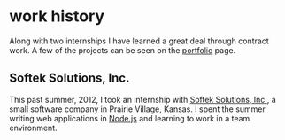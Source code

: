 
# work history

Along with two internships I have learned a great deal through contract work. A few of the projects can be seen on the [portfolio](/portfolio.html) page.

## Softek Solutions, Inc.

This past summer, 2012, I took an internship with [Softek Solutions, Inc.](http://www.softekinc.com/), a small software company in Prairie Village, Kansas. I spent the summer writing web applications in [Node.js](http://nodejs.org/) and learning to work in a team environment.